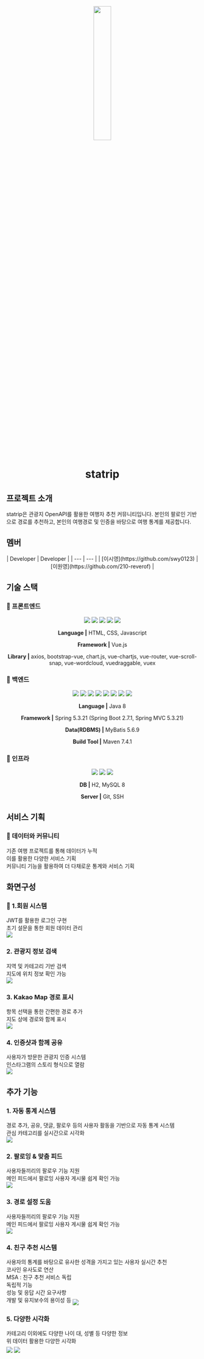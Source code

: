 <p align="middle"><img src="/img/logo.png" width="30%" /></p>
<h1 align="middle">statrip</h1>

## 프로젝트 소개
 statrip은 관광지 OpenAPI를 활용한 여행자 추천 커뮤니티입니다. 본인의 팔로인 기반으로 경로를 추천하고, 본인의 여행경로 및 인증을 바탕으로 여행 통계를 제공합니다.

## 멤버
<div align="middle">
| Developer | Developer |
| --- | --- |
| [이시영](https://github.com/swy0123) | [이원영](https://github.com/210-reverof) |
</div>

## 기술 스택

### 🧷 프론트엔드
<div align="middle">
<img src="https://img.shields.io/badge/html-E34F26?style=for-the-badge&logo=html5&logoColor=white">
<img src="https://img.shields.io/badge/css-1572B6?style=for-the-badge&logo=css3&logoColor=white">
<img src="https://img.shields.io/badge/javascript-F7DF1E?style=for-the-badge&logo=javascript&logoColor=black">
<img src="https://img.shields.io/badge/vue.js-4FC08D?style=for-the-badge&logo=vue.js&logoColor=white">
<img src="https://img.shields.io/badge/bootstrap-7952B3?style=for-the-badge&logo=bootstrap&logoColor=white"> 
  
**Language |** HTML, CSS, Javascript

**Framework |** Vue.js

**Library |** axios, bootstrap-vue, chart.js, vue-chartjs, vue-router, vue-scroll-snap, vue-wordcloud, vuedraggable, vuex

  
</div>


### 🧷 백엔드

<div align="middle">

<img src="https://img.shields.io/badge/java-3a75b0?style=for-the-badge&logo=java&logoColor=black">
<img src="https://img.shields.io/badge/spring-6DB33F?style=for-the-badge&logo=spring&logoColor=white">
<img src="https://img.shields.io/badge/spring boot-6DB33F?style=for-the-badge&logo=springboot&logoColor=white">
<img src="https://img.shields.io/badge/spring mvc-6DB33F?style=for-the-badge&logo=spring&logoColor=white">
<img src="https://img.shields.io/badge/junit-25A162?style=for-the-badge&logo=junit5&logoColor=white">
<img src="https://img.shields.io/badge/spring test-6DB33F?style=for-the-badge&logo=spring&logoColor=white">
<img src="https://img.shields.io/badge/maven-C71A36?style=for-the-badge&logo=apache-maven&logoColor=white">
<img src="https://img.shields.io/badge/mybatis-FF6F00?style=for-the-badge&logo=mybatis&logoColor=white">
  
**Language |** Java 8

**Framework |** Spring 5.3.21 (Spring Boot 2.7.1, Spring MVC 5.3.21)

**Data(RDBMS) |** MyBatis 5.6.9

**Build Tool |** Maven 7.4.1
  
</div>


### 🧷 인프라

<div align="middle">

<img src="https://img.shields.io/badge/AWS EC2-FF9900?style=for-the-badge&logo=amazonec2&logoColor=white">
<img src="https://img.shields.io/badge/maria DB-4479A1?style=for-the-badge&logo=mariadb&logoColor=white">
<img src="https://img.shields.io/badge/git-F05032?style=for-the-badge&logo=git&logoColor=white">
  
**DB |** H2, MySQL 8

**Server |** Git, SSH
  
</div>

## 서비스 기획
### 🧷 데이터와 커뮤니티
기존 여행 프로젝트를 통해 데이터가 누적<br>
이를 활용한 다양한 서비스 기획<br>
커뮤니티 기능을 활용하여 더 다채로운 통계와 서비스 기획<br>

## 화면구성
### 🧷 1.회원 시스템
JWT를 활용한 로그인 구현<br>
초기 설문을 통한 회원 데이터 관리<br>
<img src="/img/로그인.png" align="middle"/>
<br>

### 2. 관광지 정보 검색
지역 및 카테고리 기반 검색<br>
지도에 위치 정보 확인 가능<br>
<img src="/img/관광지 검색.png" align="middle"/>
<br>

### 3. Kakao Map 경로 표시
항목 선택을 통한 간편한 경로 추가<br>
지도 상에 경로와 함께 표시<br>
<img src="/img/경로 표시.png" align="middle"/>
<br>

### 4. 인증샷과 함께 공유
사용자가 방문한 관광지 인증 시스템<br>
인스타그램의 스토리 형식으로 열람<br>
<img src="/img/핫스팟모달.png" align="middle"/>
<br>

## 추가 기능
### 1. 자동 통계 시스템
경로 추가, 공유, 댓글, 팔로우 등의 사용자 활동을 기반으로 자동 통계 시스템<br>
관심 카테고리를 실시간으로 시각화<br>
<img src="/img/마이페이지.png" align="middle"/>
<br>

### 2. 팔로잉 & 맞춤 피드
사용자들끼리의 팔로우 기능 지원<br>
메인 피드에서 팔로잉 사용자 게시물 쉽게 확인 가능<br>
<img src="/img/팔로워리스트.png" align="middle"/>
<br>

### 3. 경로 설정 도움
사용자들끼리의 팔로우 기능 지원<br>
메인 피드에서 팔로잉 사용자 게시물 쉽게 확인 가능<br>
<img src="/img/지도 위 경로.png" align="middle"/>
<br>

### 4. 친구 추천 시스템
사용자의 통계를 바탕으로 유사한 성격을 가지고 있는 사용자 실시간 추천<br>
코사인 유사도로 연산<br>
MSA : 친구 추천 서비스 독립
<br> 독립적 기능
<br> 성능 및 응답 시간 요구사항
<br> 개발 및 유지보수의 용이성 등
<img src="/img/친구추천.png" align="middle"/>
<br>

### 5. 다양한 시각화
카테고리 이외에도 다양한 나이 대, 성별 등 다양한 정보<br>
위 데이터 활용한 다양한 시각화<br>
<img src="/img/워드클라우드.png" align="middle"/>
<img src="/img/그래프.png" align="middle"/>




